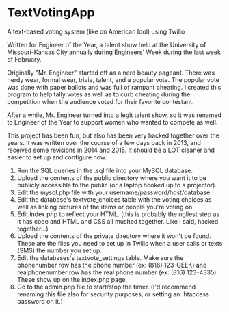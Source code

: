 TextVotingApp
=============

A text-based voting system (like on American Idol) using Twilio

Written for Engineer of the Year, a talent show held at the
University of Missouri-Kansas City annually during Engineers' Week
during the last week of February.

Originally "Mr. Engineer" started off as a nerd beauty pageant. There was nerdy
wear, formal wear, trivia, talent, and a popular vote.  The popular vote was done
with paper ballots and was full of rampant cheating. I created this program to
help tally votes as well as to curb cheating during the competition when the audience
voted for their favorite contestant.

After a while, Mr. Engineer turned into a legit talent show, so it was renamed to
Engineer of the Year to support women who wanted to compete as well.

This project has been fun, but also has been very hacked together over the years.
It was written over the course of a few days back in 2013, and received some
revisions in 2014 and 2015. It should be a LOT cleaner and easier to set up and
configure now.
1) Run the SQL queries in the .sql file into your MySQL database.
2) Upload the contents of the public directory where you want it to be publicly
   accessible to the public (or a laptop hooked up to a projector).
3) Edit the mysql.php file with your username/password/host/database.
4) Edit the database's textvote_choices table with the voting choices as well as
   linking pictures of the items or people you're voting on.
5) Edit index.php to reflect your HTML.  (this is probably the ugliest step as it
   has code and HTML and CSS all mushed together. Like I said, hacked together...)
6) Upload the contents of the private directory where it won't be found. These are
   the files you need to set up in Twilio when a user calls or texts (SMS) the
   number you set up.
7) Edit the databases's textvote_settings table. Make sure the phonenumber row has
   the phone number (ex: (816) 123-GEEK) and realphonenumber row has the real
   phone number (ex: (816) 123-4335). These show up on the index.php page.
8) Go to the admin.php file to start/stop the timer.  (I'd recommend renaming this
   file also for security purposes, or setting an .htaccess password on it.)